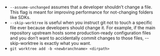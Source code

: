 - `--assume-unchanged` assumes that a developer shouldn’t change a file. This flag is meant for improving performance for not-changing folders like SDKs.
- `--skip-worktree` is useful when you instruct git not to touch a specific file ever because developers should change it. For example, if the main repository upstream hosts some production-ready configuration files and you don’t want to accidentally commit changes to those files, --skip-worktree is exactly what you want.
- `git worktree add -b <newbranchname> <dirpath>`
